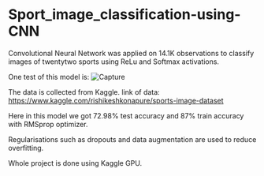 # Sport_image_classification-using-CNN
Convolutional Neural Network was applied on 14.1K observations to classify images of twentytwo sports using ReLu and Softmax activations.

One test of this model is:
![Capture](https://user-images.githubusercontent.com/85298011/128605036-75901305-11a3-45af-a813-1819f5b70122.PNG)


The data is collected from Kaggle. link of data: https://www.kaggle.com/rishikeshkonapure/sports-image-dataset

Here in this model we got 72.98% test accuracy and 87% train accuracy with RMSprop optimizer.

Regularisations such as dropouts and data augmentation are used to reduce overfitting.

Whole project is done using Kaggle GPU.



